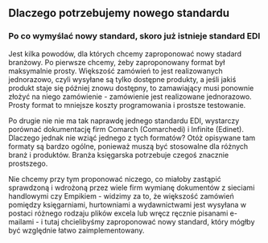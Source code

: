 ## Dlaczego potrzebujemy nowego standardu

### Po co wymyślać nowy standard, skoro już istnieje standard EDI

Jest kilka powodów, dla których chcemy zaproponować nowy stadard branżowy. Po pierwsze chcemy, żeby zaproponowany format był maksymalnie prosty. 
Większość zamówień to jest realizowanych jednorazowo, czyli wysyłane są tylko dostępne produkty, a jeśli jakiś produkt staje się później znowu dostępny, 
to zamawiający musi ponownie złożyć na niego zamówienie - zamówienie jest realizowane jednorazowo. Prosty format to mniejsze koszty programowania i prostsze testowanie.

Po drugie nie nie ma tak naprawdę jednego standardu EDI, wystarczy porównać dokumentację firm Comarch (Comarchedi) i Infinite (Edinet). Dlaczego jednak nie wziąć jednego 
z tych formatów? Otóż opisywane tam formaty są bardzo ogólne, ponieważ muszą być stosowalne dla różnych branż i produktów. Branża księgarska potrzebuje czegoś znacznie prostszego.

Nie chcemy przy tym proponować niczego, co miałoby zastąpić sprawdzoną i wdrożoną przez wiele firm wymianę dokumentów z sieciami handlowymi czy Empikiem - widzimy za to, że większość
zamówień pomiędzy księgarniami, hurtowniami a wydawnictwami jest wysyłana w postaci różnego rodzaju plików excela lub wręcz ręcznie pisanami e-mailami - i tutaj chcielibyśmy
zaproponować nowy standard, który mógłby być względnie łatwo zaimplementowany.



